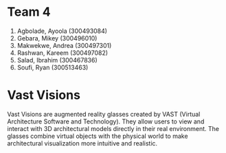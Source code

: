 # Team 4

1. Agbolade, Ayoola (300493084)
2. Gebara, Mikey (300496010)
3. Makwekwe, Andrea (300497301)
4. Rashwan, Kareem (300497082)
5. Salad, Ibrahim (300467836)
6. Soufi, Ryan (300513463)

# Vast Visions

Vast Visions are augmented reality glasses created by VAST (Virtual Architecture Software and Technology).
They allow users to view and interact with 3D architectural models directly in their real environment.
The glasses combine virtual objects with the physical world to make architectural visualization more intuitive and realistic.